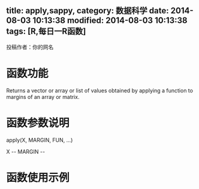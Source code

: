 title: apply,sappy,
category: 数据科学
date: 2014-08-03 10:13:38
modified: 2014-08-03 10:13:38
tags: [R,每日一R函数]
---

投稿作者：你的网名

# 函数功能

Returns a vector or array or list of values obtained by applying a function to margins of an array or matrix.

# 函数参数说明

apply(X, MARGIN, FUN, ...)

X --
MARGIN --


# 函数使用示例





